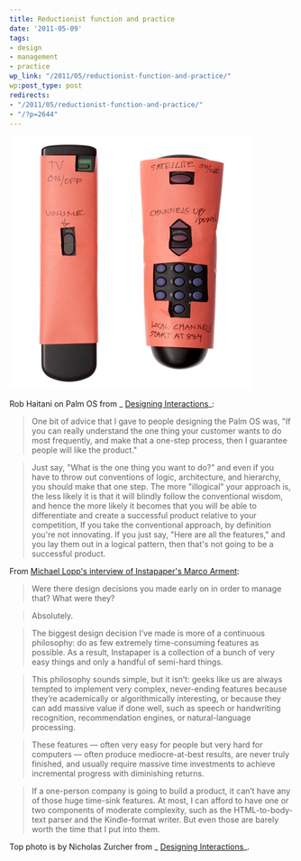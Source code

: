 ```yaml
---
title: Reductionist function and practice
date: '2011-05-09'
tags:
- design
- management
- practice
wp_link: "/2011/05/reductionist-function-and-practice/"
wp:post_type: post
redirects:
- "/2011/05/reductionist-function-and-practice/"
- "/?p=2644"
---
```


![](2011-05-09-Reductionist-function-and-practice/remote.jpeg "remote")

Rob Haitani on Palm OS from _ [Designing Interactions](http://www.designinginteractions.com/chapters/3)_:

> One bit of advice that I gave to people designing the Palm OS was, "If you can really understand the one thing your customer wants to do most frequently, and make that a one-step process, then I guarantee people will like the product."

>

> Just say, "What is the one thing you want to do?" and even if you have to throw out conventions of logic, architecture, and hierarchy, you should make that one step. The more "illogical" your approach is, the less likely it is that it will blindly follow the conventional wisdom, and hence the more likely it becomes that you will be able to differentiate and create a successful product relative to your competition, If you take the conventional approach, by definition you're not innovating. If you just say, "Here are all the features," and you lay them out in a logical pattern, then that's not going to be a successful product.

From [Michael Lopp's interview of Instapaper's Marco Arment](http://www.randsinrepose.com/archives/2011/01/25/interview_marco_arment.html):

> Were there design decisions you made early on in order to manage that? What were they?

>

> Absolutely.

>

> The biggest design decision I’ve made is more of a continuous philosophy: do as few extremely time-consuming features as possible. As a result, Instapaper is a collection of a bunch of very easy things and only a handful of semi-hard things.

>

> This philosophy sounds simple, but it isn’t: geeks like us are always tempted to implement very complex, never-ending features because they’re academically or algorithmically interesting, or because they can add massive value if done well, such as speech or handwriting recognition, recommendation engines, or natural-language processing.

>

> These features — often very easy for people but very hard for computers — often produce mediocre-at-best results, are never truly finished, and usually require massive time investments to achieve incremental progress with diminishing returns.

>

> If a one-person company is going to build a product, it can’t have any of those huge time-sink features. At most, I can afford to have one or two components of moderate complexity, such as the HTML-to-body-text parser and the Kindle-format writer. But even those are barely worth the time that I put into them.

>

Top photo is by Nicholas Zurcher from _ [Designing Interactions](http://www.designinginteractions.com/chapters/4)_.

